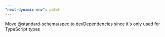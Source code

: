 ```yaml
---
"next-dynamic-env": patch
---
```


Move @standard-schema/spec to devDependencies since it's only used for TypeScript types